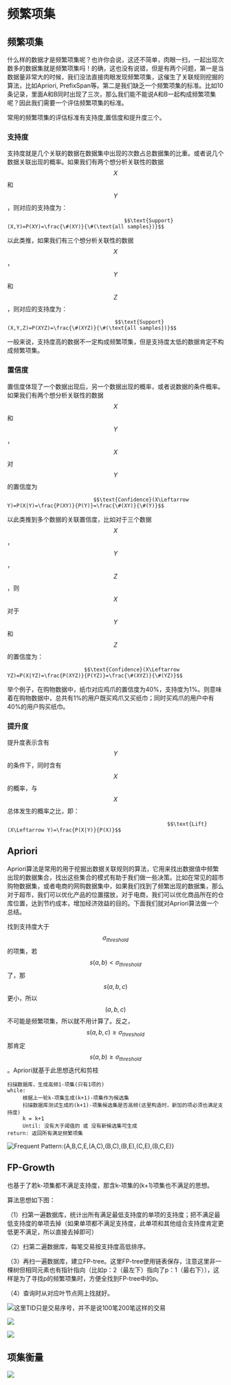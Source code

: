 # 频繁项集

## 频繁项集

什么样的数据才是频繁项集呢？也许你会说，这还不简单，肉眼一扫，一起出现次数多的数据集就是频繁项集吗！的确，这也没有说错，但是有两个问题，第一是当数据量非常大的时候，我们没法直接肉眼发现频繁项集，这催生了关联规则挖掘的算法，比如Apriori, PrefixSpan等。第二是我们缺乏一个频繁项集的标准。比如10条记录，里面A和B同时出现了三次，那么我们能不能说A和B一起构成频繁项集呢？因此我们需要一个评估频繁项集的标准。

常用的频繁项集的评估标准有支持度,置信度和提升度三个。

### 支持度

支持度就是几个关联的数据在数据集中出现的次数占总数据集的比重。或者说几个数据关联出现的概率。如果我们有两个想分析关联性的数据 $$X$$ 和 $$Y$$ ，则对应的支持度为：

                                          $$\text{Support}(X,Y)=P(XY)=\frac{\#(XY)}{\#(\text{all samples})}$$ 

以此类推，如果我们有三个想分析关联性的数据 $$X$$ ， $$Y$$ 和 $$Z$$ ，则对应的支持度为：

                                       $$\text{Support}(X,Y,Z)=P(XYZ)=\frac{\#(XYZ)}{\#(\text{all samples})}$$ 

一般来说，支持度高的数据不一定构成频繁项集，但是支持度太低的数据肯定不构成频繁项集。

### 置信度

置信度体现了一个数据出现后，另一个数据出现的概率，或者说数据的条件概率。如果我们有两个想分析关联性的数据 $$X$$ 和 $$Y$$ ， $$X$$ 对 $$Y$$ 的置信度为

                                $$\text{Confidence}(X\Leftarrow Y)=P(X|Y)=\frac{P(XY)}{P(Y)}=\frac{\#(XY)}{\#(Y)}$$ 

以此类推到多个数据的关联置信度，比如对于三个数据 $$X$$ ， $$Y$$ ， $$Z$$ ，则 $$X$$ 对于 $$Y$$ 和 $$Z$$ 的置信度为：

                             $$\text{Confidence}(X\Leftarrow YZ)=P(X|YZ)=\frac{P(XYZ)}{P(YZ)}=\frac{\#(XYZ)}{\#(YZ)}$$ 

举个例子，在购物数据中，纸巾对应鸡爪的置信度为40%，支持度为1%。则意味着在购物数据中，总共有1%的用户既买鸡爪又买纸巾；同时买鸡爪的用户中有40%的用户购买纸巾。

### 提升度

提升度表示含有 $$Y$$ 的条件下，同时含有 $$X$$ 的概率，与 $$X$$ 总体发生的概率之比，即：

                                                        $$\text{Lift}(X\Leftarrow Y)=\frac{P(X|Y)}{P(X)}$$ 

## Apriori

Apriori算法是常用的用于挖掘出数据关联规则的算法，它用来找出数据值中频繁出现的数据集合，找出这些集合的模式有助于我们做一些决策。比如在常见的超市购物数据集，或者电商的网购数据集中，如果我们找到了频繁出现的数据集，那么对于超市，我们可以优化产品的位置摆放，对于电商，我们可以优化商品所在的仓库位置，达到节约成本，增加经济效益的目的。下面我们就对Apriori算法做一个总结。

找到支持度大于 $$\sigma_{threshold}$$ 的项集，若 $$s({a,b})<\sigma_{threshold}$$ 了，那 $$s(a,b,c)$$ 更小，所以 $$(a,b,c)$$ 不可能是频繁项集，所以就不用计算了。反之， $$s(a,b,c)\geq \sigma_{threshold}$$ 那肯定 $$s(a,b)\geq \sigma_{threshold}$$。Apriori就基于此思想迭代和剪枝

```text
扫描数据库，生成高频1-项集(只有1项的)
while:
     根据上一轮k-项集生成(k+1)-项集作为候选集
     扫描数据库测试生成的(k+1)-项集候选集是否高频(这里构造时，新加的项必须也满足支持度)
     k = k+1
     Until: 没有大于阈值的 或 没有新候选集可生成
return: 返回所有满足频繁项集
```

![Frequent Pattern:{A,B,C,E,\(A,C\),\(B,C\),\(B,E\),\(C,E\),\(B,C,E\)}](../../../.gitbook/assets/timline-jie-tu-20181011110740.png)

## FP-Growth

也基于了若k-项集都不满足支持度，那含k-项集的\(k+1\)项集也不满足的思想。

算法思想如下图：

（1）扫第一遍数据库，统计出所有满足最低支持度的单项的支持度；把不满足最低支持度的单项去掉（如果单项都不满足支持度，此单项和其他组合支持度肯定更低更不满足，所以直接去掉即可）

（2）扫第二遍数据库，每笔交易按支持度高低排序。

（3）再扫一遍数据库，建立FP-tree。这里FP-tree使用链表保存，注意这里非一棵树但相同元素也有指针指向（比如p：2（最左下）指向了p：1（最右下）），这样是为了寻找p的频繁项集时，方便全找到FP-tree中的p。

（4）查询时从对应叶节点网上找就好。

![&#x8FD9;&#x91CC;TID&#x53EA;&#x662F;&#x4EA4;&#x6613;&#x5E8F;&#x53F7;&#xFF0C;&#x5E76;&#x4E0D;&#x662F;&#x8BF4;100&#x7B14;200&#x7B14;&#x8FD9;&#x6837;&#x7684;&#x4EA4;&#x6613;](../../../.gitbook/assets/timline-jie-tu-20181011111232.png)

![](../../../.gitbook/assets/timline-jie-tu-20181011111550.png)

![](../../../.gitbook/assets/timline-jie-tu-20181011112550.png)

## 项集衡量

![](../../../.gitbook/assets/timline-jie-tu-20181011114501.png)

## 

